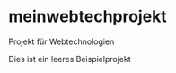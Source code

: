meinwebtechprojekt
==================

Projekt für Webtechnologien

Dies ist ein leeres Beispielprojekt
